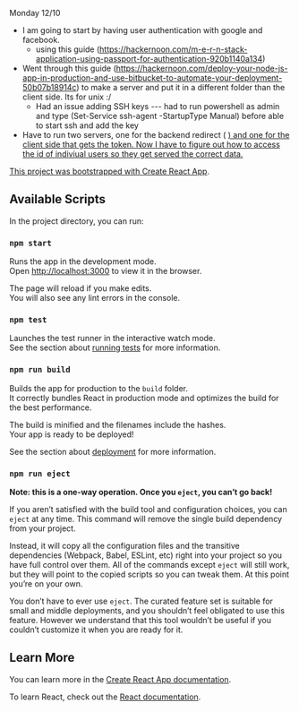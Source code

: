 Monday 12/10
  - I am going to start by having user authentication with google and facebook.
    - using this guide (https://hackernoon.com/m-e-r-n-stack-application-using-passport-for-authentication-920b1140a134)
  - Went through this guide (https://hackernoon.com/deploy-your-node-js-app-in-production-and-use-bitbucket-to-automate-your-deployment-50b07b18914c) to make a server and put it in a different folder than the client side. Its for unix :/ 
    - Had an issue adding SSH keys 
      --- had to run powershell as admin and type (Set-Service ssh-agent -StartupType Manual) before able to start ssh and add the key
  - Have to run two servers, one for the backend redirect ( <a href="http://localhost:6001/auth/google" class="button">) and one for the client side that gets the token. Now I have to figure out how to access the id of indiviual users so they get served the correct data. 




This project was bootstrapped with [Create React App](https://github.com/facebook/create-react-app).

## Available Scripts

In the project directory, you can run:

### `npm start`

Runs the app in the development mode.<br>
Open [http://localhost:3000](http://localhost:3000) to view it in the browser.

The page will reload if you make edits.<br>
You will also see any lint errors in the console.

### `npm test`

Launches the test runner in the interactive watch mode.<br>
See the section about [running tests](https://facebook.github.io/create-react-app/docs/running-tests) for more information.

### `npm run build`

Builds the app for production to the `build` folder.<br>
It correctly bundles React in production mode and optimizes the build for the best performance.

The build is minified and the filenames include the hashes.<br>
Your app is ready to be deployed!

See the section about [deployment](https://facebook.github.io/create-react-app/docs/deployment) for more information.

### `npm run eject`

**Note: this is a one-way operation. Once you `eject`, you can’t go back!**

If you aren’t satisfied with the build tool and configuration choices, you can `eject` at any time. This command will remove the single build dependency from your project.

Instead, it will copy all the configuration files and the transitive dependencies (Webpack, Babel, ESLint, etc) right into your project so you have full control over them. All of the commands except `eject` will still work, but they will point to the copied scripts so you can tweak them. At this point you’re on your own.

You don’t have to ever use `eject`. The curated feature set is suitable for small and middle deployments, and you shouldn’t feel obligated to use this feature. However we understand that this tool wouldn’t be useful if you couldn’t customize it when you are ready for it.

## Learn More

You can learn more in the [Create React App documentation](https://facebook.github.io/create-react-app/docs/getting-started).

To learn React, check out the [React documentation](https://reactjs.org/).
